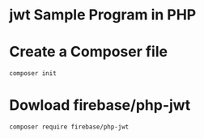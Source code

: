 # jwt Sample Program in PHP

# Create a Composer file

    composer init

# Dowload firebase/php-jwt

    composer require firebase/php-jwt
